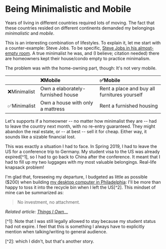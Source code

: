 # Being Minimalistic and Mobile

Years of living in different countries required lots of moving. The fact that these countries resided on different continents demanded my belongings _minimalistic_ and _mobile_.

This is an interesting combination of lifestyles. To explain it, let me start with a counter-example: Steve Jobs. To be specific, [Steve Jobs in his almost-empty room](https://www.cultofmac.com/125861/steve-jobss-quest-for-perfection-could-make-even-buying-a-sofa-into-a-decade-long-ordeal/). A true minimalist he was, and \(I believe; citation needed\) there are homeowners kept their house/condo empty to practice minimalism.

The problem was with the home-owning part, though: It's not very mobile. 

|  | ❌Mobile | ✅Mobile |
| :--- | :--- | :--- |
| ❌Minimalist | Own a elaborately-furnished house | Rent a place and buy all furnitures yourself |
| ✅Minimalist | Own a house with only a mattress | Rent a furnished housing |

Let's supports if a homeowner -- no matter how minimalist they are -- had to leave the country next month, with no re-entry guaranteed. They might abandon the real estate, or -- at best -- sell it for cheap. Either way, it sounds like a sizable financial lost.

This was exactly a situation I had to face. In Spring 2019, I had to leave the US for a conference trip to Germany. My student visa to the US was already expired\[^1\], so I had to go back to China after the conference. It meant that I had to fill up my two luggages with my most valuable belongings. Real-life knapsack problem!

I'm glad that, foreseeing my departure, I budgeted as little as possible \($200\) when building [my desktop computer in Philadelphia](../other-tech-stuff/custom-pc-specs.md): I'll be more than happy to toss it into the recycle bin when I left the US\[^2\]. This mindset of mine can be summarized as: 

> No investment, no attachment.

_Related article:_ [_Things I Own_](things-i-own.md)\_\_



\[^1\]: Note that I was still legally allowed to stay because my student status had not expire. I feel that this is something I always have to explicitly mention when talking/writing to general audience.

\[^2\]: which I didn't, but that's another story.

